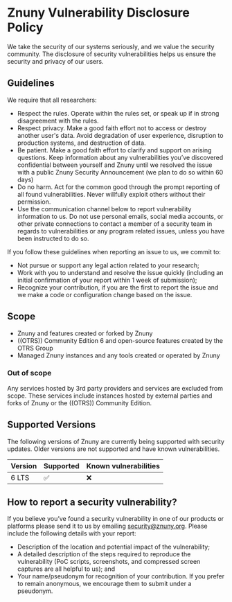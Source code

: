# Znuny Vulnerability Disclosure Policy

We take the security of our systems seriously, and we value the security community.
The disclosure of security vulnerabilities helps us ensure the security and privacy of our users.

## Guidelines

We require that all researchers:

- Respect the rules. Operate within the rules set, or speak up if in strong
disagreement with the rules.
- Respect privacy. Make a good faith effort not to access or destroy
another user's data. Avoid degradation of user experience, disruption to
production systems, and destruction of data.
- Be patient. Make a good faith effort to clarify and support on
arising questions. Keep information about any vulnerabilities you’ve
discovered confidential between yourself and Znuny until we
resolved the issue with a public Znuny Security Announcement (we plan
to do so within 60 days)
- Do no harm. Act for the common good through the prompt reporting of
all found vulnerabilities. Never willfully exploit others without their
permission.
- Use the communication channel below to report vulnerability
information to us. Do not use personal emails, social media accounts, or
other private connections to contact a member of a security team in
regards to vulnerabilities or any program related issues, unless you
have been instructed to do so.

If you follow these guidelines when reporting an issue to us, we commit to:
- Not pursue or support any legal action related to your research;
- Work with you to understand and resolve the issue quickly (including
an initial confirmation of your report within 1 week of submission);
- Recognize your contribution, if you are the first to report the issue
and we make a code or configuration change based on the issue.

## Scope

- Znuny and features created or forked by Znuny
- ((OTRS)) Community Edition 6 and open-source features created by the OTRS Group
- Managed Znuny instances and any tools created or operated by Znuny

### Out of scope
Any services hosted by 3rd party providers and services are excluded
from scope. These services include instances hosted by external
parties and forks of Znuny or the ((OTRS)) Community Edition.


## Supported Versions

The following versions of Znuny are currently being supported with security updates.
Older versions are not supported and have known vulnerabilities.

| Version | Supported          | Known vulnerabilities   |
| ------- | ------------------ |------------------------ |
| 6 LTS   | :white_check_mark: |:x:                      |



## How to report a security vulnerability?
If you believe you’ve found a security vulnerability in one of our
products or platforms please send it to us by emailing
security@znuny.org. Please include the following details with your report:

- Description of the location and potential impact of the vulnerability;
- A detailed description of the steps required to reproduce the
vulnerability (PoC scripts, screenshots, and compressed screen captures
are all helpful to us); and
- Your name/pseudonym for recognition of your contribution. If you prefer
to remain anonymous, we encourage them to submit under a pseudonym.
